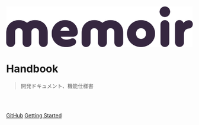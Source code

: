 ![logo](img/logo.svg)

# <b>Handbook</b>

> 開発ドキュメント、機能仕様書
<br/>
<br/>

[GitHub](https://github.com/wheatandcat/memoir-handbook)
[Getting Started](#memoir-handbook)

